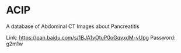 # ACIP
A database of Abdominal CT Images about Pancreatitis

Link: https://pan.baidu.com/s/1BJA1vOtuP0oGqvxdM-vUpg 
Password: g2m1w
